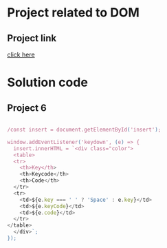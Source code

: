 # Project related to DOM

## Project link
[click here](https://stackbliz.com/edit/dom-project-chaiaurcode?file=index.html)

# Solution code

## Project 6

```javascript

/const insert = document.getElementById('insert');

window.addEventListener('keydown', (e) => {
  insert.innerHTML = `<div class="color">
  <table>
  <tr>
    <th>Key</th>
    <th>Keycode</th>
    <th>Code</th>
  </tr>
  <tr>
    <td>${e.key === ' ' ? 'Space' : e.key}</td>
    <td>${e.keyCode}</td>
    <td>${e.code}</td>
  </tr>
</table>
  </div>`;
});
 


```